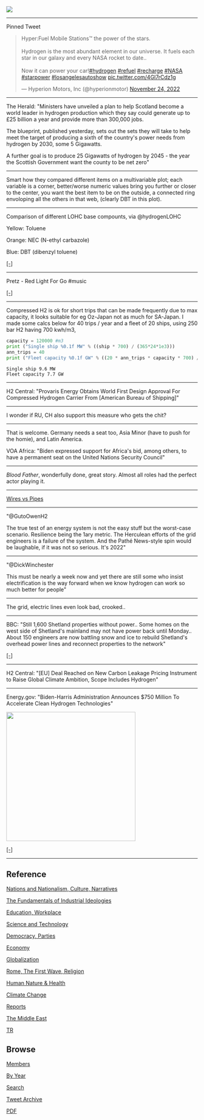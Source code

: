 <img src="https://drive.google.com/uc?export=view&id=1B2wf9R7AMH1d7Vw6e2mucLbIQ5NSjir7"/>

---

Pinned Tweet

<blockquote class="twitter-tweet"><p lang="en" dir="ltr">Hyper:Fuel Mobile Stations™ the power of the stars.<br><br>Hydrogen is the most abundant element in our universe. It fuels each star in our galaxy and every NASA rocket to date.. <br><br>Now it can power your car!<a href="https://twitter.com/hashtag/hydrogen?src=hash&amp;ref_src=twsrc%5Etfw">#hydrogen</a> <a href="https://twitter.com/hashtag/refuel?src=hash&amp;ref_src=twsrc%5Etfw">#refuel</a> <a href="https://twitter.com/hashtag/recharge?src=hash&amp;ref_src=twsrc%5Etfw">#recharge</a> <a href="https://twitter.com/hashtag/NASA?src=hash&amp;ref_src=twsrc%5Etfw">#NASA</a> <a href="https://twitter.com/hashtag/starpower?src=hash&amp;ref_src=twsrc%5Etfw">#starpower</a> <a href="https://twitter.com/hashtag/losangelesautoshow?src=hash&amp;ref_src=twsrc%5Etfw">#losangelesautoshow</a> <a href="https://t.co/4Gl7rCdz1g">pic.twitter.com/4Gl7rCdz1g</a></p>&mdash; Hyperion Motors, Inc (@hyperionmotor) <a href="https://twitter.com/hyperionmotor/status/1595587623783141376?ref_src=twsrc%5Etfw">November 24, 2022</a></blockquote> <script async src="https://platform.twitter.com/widgets.js" charset="utf-8"></script>

---



The Herald: "Ministers have unveiled a plan to help Scotland become a
world leader in hydrogen production which they say could generate up
to £25 billion a year and provide more than 300,000 jobs.

The blueprint, published yesterday, sets out the sets they will take
to help meet the target of producing a sixth of the country's power
needs from hydrogen by 2030, some 5 Gigawatts.

A further goal is to produce 25 Gigawatts of hydrogen by 2045 - the
year the Scottish Government want the county to be net zero"

---

Smart how they compared different items on a multivariable plot; each
variable is a corner, better/worse numeric values bring you further or
closer to the center, you want the best item to be on the outside, a
connected ring envoloping all the others in that web, (clearly DBT in
this plot).

---

Comparison of different LOHC base compounts, via @hydrogenLOHC

Yellow: Toluene

Orange: NEC (N-ethyl carbazole)

Blue: DBT (dibenzyl toluene)

[[-]](tweets/2022/lohc-compare.jpeg)

---

Pretz - Red Light For Go \#music

[[-]](https://youtu.be/_KMFsq_6N6A)

---

Compressed H2 is ok for short trips that can be made frequently due to
max capacity, it looks suitable for eg Oz-Japan not as much for
SA-Japan. I made some calcs below for 40 trips / year and a fleet of
20 ships, using 250 bar H2 having 700 kwh/m3,

```python
capacity = 120000 #m3
print ("Single ship %0.1f MW" % ((ship * 700) / (365*24*1e3)))
ann_trips = 40
print ("Fleet capacity %0.1f GW" % ((20 * ann_trips * capacity * 700) / (365*24*1e6)))
```

```text
Single ship 9.6 MW
Fleet capacity 7.7 GW
```

---

H2 Central: "Provaris Energy Obtains World First Design Approval For
Compressed Hydrogen Carrier From [American Bureau of Shipping]"

---

I wonder if RU, CH also support this measure who gets the chit? 

---

That is welcome. Germany needs a seat too, Asia Minor (have to push
for the homie), and Latin America.

VOA Africa: "Biden expressed support for Africa's bid, among others,
to have a permanent seat on the United Nations Security Council"

---

*Blood Father*, wonderfully done, great story. Almost all roles had the perfect
actor playing it.

---

[Wires vs Pipes](2019/03/wirespipes.html)

---

"@GutoOwenH2

The true test of an energy system is not the easy stuff but the
worst-case scenario. Resilience being the 1ary metric. The Herculean
efforts of the grid engineers is a failure of the system. And the
Pathé News-style spin would be laughable, if it was not so
serious. It's 2022"

---

"@DickWinchester

This must be nearly a week now and yet there are still some who insist
electrification is the way forward when we know hydrogen can work so
much better for people"

---

The grid, electric lines even look bad, crooked.. 

---

BBC: "Still 1,600 Shetland properties without power.. Some homes on
the west side of Shetland's mainland may not have power back until
Monday.. About 150 engineers are now battling snow and ice to rebuild
Shetland's overhead power lines and reconnect properties to the
network"

[[-]](https://www.bbc.co.uk/news/uk-scotland-north-east-orkney-shetland-63992391)

---

H2 Central: "[EU] Deal Reached on New Carbon Leakage Pricing
Instrument to Raise Global Climate Ambition, Scope Includes Hydrogen"

---

Energy.gov: "Biden-Harris Administration Announces $750 Million To
Accelerate Clean Hydrogen Technologies"

<img width="340" src="https://pbs.twimg.com/media/FkP5aBFXoAMaFzo?format=png&name=small"/>

[[-]](https://www.energy.gov/articles/biden-harris-administration-announces-750-million-accelerate-clean-hydrogen-technologies	)

---

## Reference

[Nations and Nationalism, Culture, Narratives](2013/02/nations-and-nationalism.html)

[The Fundamentals of Industrial Ideologies](2011/04/fundamentals-of-industrial-ideologies.html)

[Education, Workplace](2017/09/education-workplace.html)

[Science and Technology](2018/09/science-technology.html)

[Democracy, Parties](2016/11/democracy.html)

[Economy](2018/05/economy.html)

[Globalization](2018/09/globalization.html)

[Rome, The First Wave, Religion](2017/12/rome.html)

[Human Nature & Health](2020/07/human-nature.html)

[Climate Change](2018/12/climate.html)

[Reports](2019/05/reports.html)

[The Middle East](2019/07/middleeast.html)

[TR](../tr)

## Browse

[Members](2022/08/members.html)

[By Year](years.html)

[Search](search.html)

[Tweet Archive](tweets/index.html)

[PDF](https://drive.google.com/uc?export=view&id=1FSi-1MnqXVq_PVTEXzzflwN8-7h92N_R)

